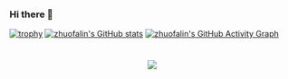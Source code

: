 ### Hi there 👋

<!--
**zhuofalin/zhuofalin** is a ✨ _special_ ✨ repository because its `README.md` (this file) appears on your GitHub profile.

Here are some ideas to get you started:
![](https://github-readme-stats.vercel.app/api?username=zhuofalin)

- 🔭 I’m currently working on ...
- 🌱 I’m currently learning ...
- 👯 I’m looking to collaborate on ...
- 🤔 I’m looking for help with ...
- 💬 Ask me about ...
- 📫 How to reach me: ...
- 😄 Pronouns: ...
- ⚡ Fun fact: ...
-->

<!-- ![Metrics](https://metrics.lecoq.io/zhuofalin?template=classic&config.timezone=Asia%2FShanghai) -->
[![trophy](https://github-profile-trophy.vercel.app/?username=zhuofalin?theme=gruvbox)](https://github.com/ryo-ma/github-profile-trophy)
[![zhuofalin's GitHub stats](https://github-readme-stats.vercel.app/api?username=zhuofalin)](https://github.com/anuraghazra/github-readme-stats)
[![zhuofalin's GitHub Activity Graph](https://activity-graph.herokuapp.com/graph?username=zhuofalin&theme=xcode)](https://github.com/zhuofalin)
<h1 align="center">
  <a href="https://sunguoqi.com/">
    <img src="https://readme-typing-svg.herokuapp.com/?lines=console.log(%22Hello%2C%20World!%22);卓发林同学祝您今天愉快!&center=true&size=27">
  </a>
</h1>
